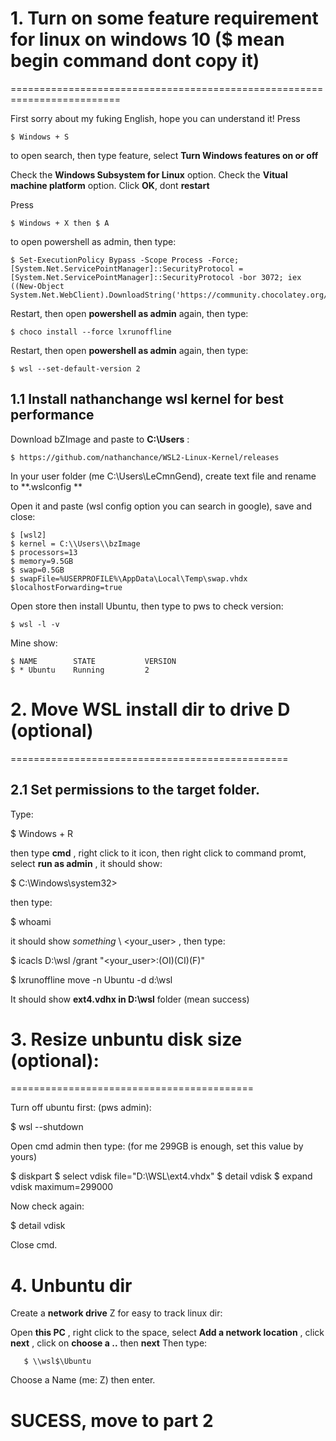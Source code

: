 # 1. Turn on some feature requirement for linux on windows 10 ($ mean begin command dont copy it)
=========================================================================

  First sorry about my fuking English, hope you can understand it!
  Press
  
    $ Windows + S
    
  to open search, then type feature, select **Turn Windows features on or off**

  Check the **Windows Subsystem for Linux** option. 
  Check the **Vitual machine platform** option. 
  Click **OK**, dont **restart**
  
  Press
  
    $ Windows + X then $ A
    
  to open powershell as admin, then type:
  
  
    $ Set-ExecutionPolicy Bypass -Scope Process -Force; [System.Net.ServicePointManager]::SecurityProtocol = [System.Net.ServicePointManager]::SecurityProtocol -bor 3072; iex ((New-Object System.Net.WebClient).DownloadString('https://community.chocolatey.org/install.ps1'))

  Restart, then open **powershell as admin** again, then type:
  
    $ choco install --force lxrunoffline 
    
  Restart, then open **powershell as admin** again, then type:
  
    $ wsl --set-default-version 2
   
 1.1 Install nathanchange wsl kernel for best performance
 -------------------
 
 Download bZImage and paste to **C:\Users** :
 
    $ https://github.com/nathanchance/WSL2-Linux-Kernel/releases
 
 In your user folder (me C:\Users\LeCmnGend), create text file and rename to **.wslconfig **
 
 Open it and paste (wsl config option you can search in google), save and close:
 
    $ [wsl2]
    $ kernel = C:\\Users\\bzImage
    $ processors=13
    $ memory=9.5GB
    $ swap=0.5GB
    $ swapFile=%USERPROFILE%\AppData\Local\Temp\swap.vhdx
    $localhostForwarding=true


 
 Open store then install Ubuntu, then type to pws  to check version:
    
    $ wsl -l -v 
    
   Mine show:
   
    $ NAME        STATE           VERSION
    $ * Ubuntu    Running         2

# 2. Move WSL install dir to drive D (optional)
================================================


2.1 Set permissions to the target folder.
----------------------------------------


  Type:

  $ Windows + R 
  
  
  then type **cmd** , right click  to it icon,
  then right click to command promt, select **run as admin** , it should show:
  
  
  $ C:\Windows\system32>
  
  then type:
  
  $ whoami

  it should show *something* \ <your_user> , then type:

  $ icacls D:\wsl /grant "<your_user>:(OI)(CI)(F)"
  
  $ lxrunoffline move -n Ubuntu -d d:\wsl
  
  It should show **ext4.vdhx in D:\wsl** folder (mean success)
  
 # 3. Resize unbuntu disk size (optional):
 ==========================================
 
 Turn off ubuntu first: (pws admin):
 
  $ wsl --shutdown
 
 Open cmd admin then type: (for me 299GB is enough, set this value by yours)
 
  $ diskpart
  $ select vdisk file="D:\WSL\ext4.vhdx"
  $ detail vdisk
  $ expand vdisk maximum=299000
  
 Now check again:
  
  $ detail vdisk
 
 Close cmd.
 
 # 4. Unbuntu dir
 
   
  Create a **network drive** Z for easy to track linux dir:
  
  Open **this PC** , right click to the space, select **Add a network location** , 
  click **next** , click on **choose a ..** then **next**
  Then type: 
  

       $ \\wsl$\Ubuntu

Choose a Name (me: Z) then enter.

# SUCESS, move to part 2




  
